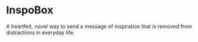 # InspoBox
A heartfelt, novel way to send a message of inspiration that is removed from distractions in everyday life.
